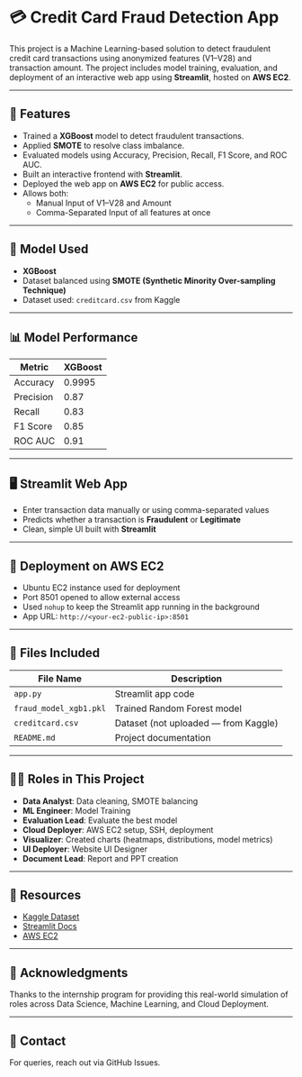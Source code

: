 # 💳 Credit Card Fraud Detection App

This project is a Machine Learning-based solution to detect fraudulent credit card transactions using anonymized features (V1–V28) and transaction amount. The project includes model training, evaluation, and deployment of an interactive web app using **Streamlit**, hosted on **AWS EC2**.

---

## 📌 Features

- Trained a **XGBoost** model to detect fraudulent transactions.
- Applied **SMOTE** to resolve class imbalance.
- Evaluated models using Accuracy, Precision, Recall, F1 Score, and ROC AUC.
- Built an interactive frontend with **Streamlit**.
- Deployed the web app on **AWS EC2** for public access.
- Allows both:
  - Manual Input of V1–V28 and Amount
  - Comma-Separated Input of all features at once

---

## 🧠 Model Used

- **XGBoost**
- Dataset balanced using **SMOTE (Synthetic Minority Over-sampling Technique)**
- Dataset used: `creditcard.csv` from Kaggle

---

## 📊 Model Performance

| Metric     | XGBoost |
|------------|----------------|
| Accuracy   | 0.9995         |
| Precision  | 0.87           |
| Recall     | 0.83           |
| F1 Score   | 0.85           |
| ROC AUC    | 0.91           |

---

## 🖥️ Streamlit Web App

- Enter transaction data manually or using comma-separated values
- Predicts whether a transaction is **Fraudulent** or **Legitimate**
- Clean, simple UI built with **Streamlit**

---

## 🚀 Deployment on AWS EC2

- Ubuntu EC2 instance used for deployment
- Port 8501 opened to allow external access
- Used `nohup` to keep the Streamlit app running in the background
- App URL: `http://<your-ec2-public-ip>:8501`

---

## 📁 Files Included

| File Name         | Description                             |
|------------------|-----------------------------------------|
| `app.py`          | Streamlit app code                      |
| `fraud_model_xgb1.pkl` | Trained Random Forest model             |
| `creditcard.csv`  | Dataset (not uploaded — from Kaggle)    |
| `README.md`       | Project documentation                   |

---

## 🧑‍💼 Roles in This Project

- **Data Analyst**: Data cleaning, SMOTE balancing
- **ML Engineer**: Model Training
- **Evaluation Lead**: Evaluate the best model
- **Cloud Deployer**: AWS EC2 setup, SSH, deployment
- **Visualizer**: Created charts (heatmaps, distributions, model metrics)
- **UI Deployer**: Website UI Designer
- **Document Lead**: Report and PPT creation

---

## 🔗 Resources

- [Kaggle Dataset](https://www.kaggle.com/datasets/mlg-ulb/creditcardfraud)
- [Streamlit Docs](https://docs.streamlit.io/)
- [AWS EC2](https://aws.amazon.com/ec2/)

---

## 🙌 Acknowledgments

Thanks to the internship program for providing this real-world simulation of roles across Data Science, Machine Learning, and Cloud Deployment.

---

## 📧 Contact

For queries, reach out via GitHub Issues.
